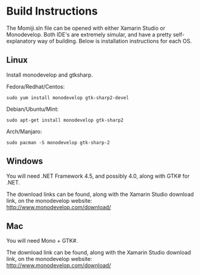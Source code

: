 # Build Instructions
The Momiji.sln file can be opened with either Xamarin Studio or Monodevelop.
Both IDE's are extremely simular, and have a pretty self-explanatory way of building.
Below is installation instructions for each OS.

## Linux
Install monodevelop and gtksharp.

Fedora/Redhat/Centos:
```
sudo yum install monodevelop gtk-sharp2-devel
```

Debian/Ubuntu/Mint:
```
sudo apt-get install monodevelop gtk-sharp2
```

Arch/Manjaro:
```
sudo pacman -S monodevelop gtk-sharp-2
```

## Windows
You will need .NET Framework 4.5, and possibly 4.0, along with GTK# for .NET.

The download links can be found, along with the Xamarin Studio download link, on the monodevelop website:
http://www.monodevelop.com/download/

## Mac
You will need Mono + GTK#.

The download link can be found, along with the Xamarin Studio download link, on the monodevelop website:
http://www.monodevelop.com/download/